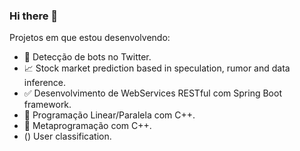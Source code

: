 ### Hi there 👋

<!--
**MatheusCTeixeira/MatheusCTeixeira** is a ✨ _special_ ✨ repository because its `README.md` (this file) appears on your GitHub profile.

-->
Projetos em que estou desenvolvendo:
- :mag_right: Detecção de bots no Twitter.
- :chart_with_upwards_trend: Stock market prediction based in speculation, rumor and data inference.
- :white_check_mark: Desenvolvimento de WebServices RESTful com Spring Boot framework.
- :rocket: Programação Linear/Paralela com C++.
- :wrench: Metaprogramação com C++.
- () User classification.
